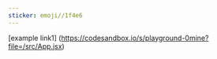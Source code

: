 ```yaml
---
sticker: emoji//1f4e6
---
```

[example link1] (https://codesandbox.io/s/playground-0mine?file=/src/App.jsx)